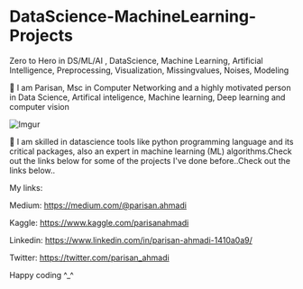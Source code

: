 # DataScience-MachineLearning-Projects
Zero to Hero in DS/ML/AI , DataScience, Machine Learning, Artificial Intelligence, Preprocessing, Visualization, Missingvalues, Noises, Modeling

💎 I am Parisan, Msc in Computer Networking and a highly motivated person in Data Science, Artifical inteligence, Machine learning, Deep learning and computer vision


![Imgur](https://humanativaspa.it/wp-content/uploads/2021/05/HN_machine_learning_ist.jpg)

 
💎 I am skilled in datascience tools like python programming language and its critical packages, also an expert in machine learning (ML) algorithms.Check out the links below for some of the projects I've done before..Check out the links below..


My links:

Medium: https://medium.com/@parisan.ahmadi

Kaggle: https://www.kaggle.com/parisanahmadi

Linkedin: https://www.linkedin.com/in/parisan-ahmadi-1410a0a9/

Twitter: https://twitter.com/parisan_ahmadi



Happy coding ^_^
